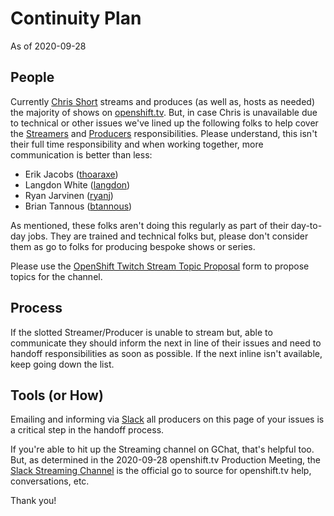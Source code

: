 # Continuity Plan

As of 2020-09-28

## People

Currently [Chris Short](https://github.com/chris-short) streams and produces (as well as, hosts as needed) the majority of shows on [openshift.tv](https://openshift.tv). But, in case Chris is unavailable due to technical or other issues we've lined up the following folks to help cover the [Streamers](https://github.com/cloud-platforms-streaming/streaming-docs#streamers) and [Producers]() responsibilities. Please understand, this isn't their full time responsibility and when working together, more communication is better than less:

* Erik Jacobs ([thoaraxe](https://github.com/thoraxe))  
* Langdon White ([langdon](https://github.com/langdon))  
* Ryan Jarvinen ([ryanj](https://github.com/ryanj))  
* Brian Tannous ([btannous](https://github.com/btannous))

As mentioned, these folks aren't doing this regularly as part of their day-to-day jobs. They are trained and technical folks but, please don't consider them as go to folks for producing bespoke shows or series.

Please use the [OpenShift Twitch Stream Topic Proposal](https://red.ht/streamform) form to propose topics for the channel.

## Process

If the slotted Streamer/Producer is unable to stream but, able to communicate they should inform the next in line of their issues and need to handoff responsibilities as soon as possible. If the next inline isn't available, keep going down the list.

## Tools (or How)

Emailing and informing via [Slack](https://coreos.slack.com/archives/C01456K7G2H) all producers on this page of your issues is a critical step in the handoff process.

If you're able to hit up the Streaming channel on GChat, that's helpful too. But, as determined in the 2020-09-28 openshift.tv Production Meeting, the [Slack Streaming Channel](https://coreos.slack.com/archives/C01456K7G2H) is the official go to source for openshift.tv help, conversations, etc.

Thank you!
